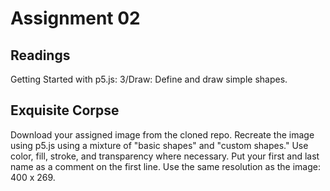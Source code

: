 # Assignment 02

## Readings
Getting Started with p5.js: 3/Draw: Define and draw simple shapes.

## Exquisite Corpse
Download your assigned image from the cloned repo. Recreate the image using p5.js using a mixture of "basic shapes" and "custom shapes." Use color, fill, stroke, and transparency where necessary. Put your first and last name as a comment on the first line. Use the same resolution as the image: 400 x 269.
